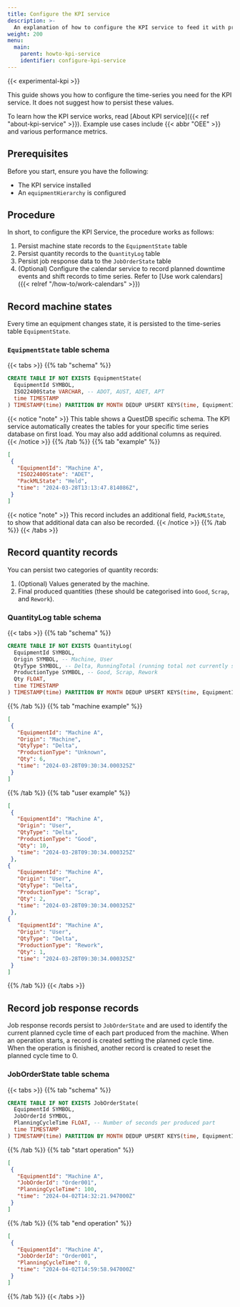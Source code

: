 ```yaml
---
title: Configure the KPI service
description: >-
  An explanation of how to configure the KPI service to feed it with process data
weight: 200
menu:
  main:
    parent: howto-kpi-service
    identifier: configure-kpi-service
---
```


{{< experimental-kpi >}}

This guide shows you how to configure the time-series you need for the KPI service.
It does not suggest how to persist these values.

To learn how the KPI service works, read [About KPI service]({{< ref "about-kpi-service" >}}).
Example use cases include {{< abbr "OEE" >}} and various performance metrics.

## Prerequisites

Before you start, ensure you have the following:
- The KPI service installed
- An `equipmentHierarchy` is configured

## Procedure

In short, to configure the KPI Service, the procedure works as follows:

1. Persist machine state records to the `EquipmentState` table
1. Persist quantity records to the `QuantityLog` table
1. Persist job response data to the `JobOrderState` table
1. (Optional) Configure the calendar service to record planned downtime events and shift records to time series. Refer to [Use work calendars]({{< relref "/how-to/work-calendars" >}})

## Record machine states

Every time an equipment changes state, it is persisted to the time-series table `EquipmentState`.

### `EquipmentState` table schema

{{< tabs >}}
{{% tab "schema" %}}

```sql
CREATE TABLE IF NOT EXISTS EquipmentState(
  EquipmentId SYMBOL,
  ISO22400State VARCHAR, -- ADOT, AUST, ADET, APT
  time TIMESTAMP
) TIMESTAMP(time) PARTITION BY MONTH DEDUP UPSERT KEYS(time, EquipmentId);
```

{{< notice "note" >}}
This table shows a QuestDB specific schema.
The KPI service automatically creates the tables for your specific time series database on first load.
You may also add additional columns as required.
{{< /notice >}}
{{% /tab %}}
{{% tab "example" %}}

```json
[
 {
   "EquipmentId": "Machine A",
   "ISO22400State": "ADET",
   "PackMLState": "Held",
   "time": "2024-03-28T13:13:47.814086Z",
 }
]
```

{{< notice "note" >}}
This record includes an additional field, `PackMLState`, to show that additional data can also be recorded.
{{< /notice >}}
{{% /tab %}}
{{< /tabs >}}

## Record quantity records

You can persist two categories of quantity records:

1. (Optional) Values generated by the machine.
1. Final produced quantities (these should be categorised into `Good`, `Scrap`, and `Rework`).

### QuantityLog table schema

{{< tabs >}}
{{% tab "schema" %}}

```sql
CREATE TABLE IF NOT EXISTS QuantityLog(
  EquipmentId SYMBOL,
  Origin SYMBOL, -- Machine, User
  QtyType SYMBOL, -- Delta, RunningTotal (running total not currently supported)
  ProductionType SYMBOL, -- Good, Scrap, Rework
  Qty FLOAT,
  time TIMESTAMP
) TIMESTAMP(time) PARTITION BY MONTH DEDUP UPSERT KEYS(time, EquipmentId, Origin, QtyType, ProductionType);
```

{{% /tab %}}
{{% tab "machine example" %}}

```json
[
 {
   "EquipmentId": "Machine A",
   "Origin": "Machine",
   "QtyType": "Delta",
   "ProductionType": "Unknown",
   "Qty": 6,
   "time": "2024-03-28T09:30:34.000325Z"
 }
]
```

{{% /tab %}}
{{% tab "user example" %}}

```json
[
 {
   "EquipmentId": "Machine A",
   "Origin": "User",
   "QtyType": "Delta",
   "ProductionType": "Good",
   "Qty": 10,
   "time": "2024-03-28T09:30:34.000325Z"
 },
{
   "EquipmentId": "Machine A",
   "Origin": "User",
   "QtyType": "Delta",
   "ProductionType": "Scrap",
   "Qty": 2,
   "time": "2024-03-28T09:30:34.000325Z"
 },
{
   "EquipmentId": "Machine A",
   "Origin": "User",
   "QtyType": "Delta",
   "ProductionType": "Rework",
   "Qty": 1,
   "time": "2024-03-28T09:30:34.000325Z"
 }
]
```

{{% /tab %}}
{{< /tabs >}}

## Record job response records

Job response records persist to `JobOrderState` and are used to identify the current planned cycle time of each part produced from the machine.
When an operation starts, a record is created setting the planned cycle time.
When the operation is finished, another record is created to reset the planned cycle time to 0.

### JobOrderState table schema

{{< tabs >}}
{{% tab "schema" %}}

```sql
CREATE TABLE IF NOT EXISTS JobOrderState(
  EquipmentId SYMBOL,
  JobOrderId SYMBOL,
  PlanningCycleTime FLOAT, -- Number of seconds per produced part
  time TIMESTAMP
) TIMESTAMP(time) PARTITION BY MONTH DEDUP UPSERT KEYS(time, EquipmentId, JobOrderId);
```

{{% /tab %}}
{{% tab "start operation" %}}

```json
[
 {
   "EquipmentId": "Machine A",
   "JobOrderId": "Order001",
   "PlanningCycleTime": 100, 
   "time": "2024-04-02T14:32:21.947000Z"
 }
]
```

{{% /tab %}}
{{% tab "end operation" %}}

```json
[
 {
   "EquipmentId": "Machine A",
   "JobOrderId": "Order001",
   "PlanningCycleTime": 0, 
   "time": "2024-04-02T14:59:58.947000Z"
 }
]
```

{{% /tab %}}
{{< /tabs >}}
 
